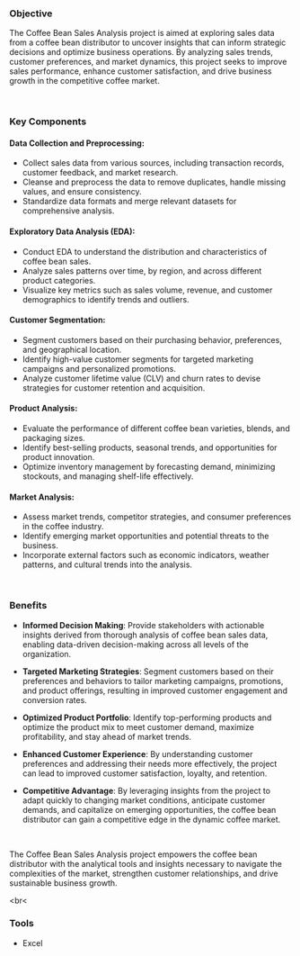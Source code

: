 ### Objective
The Coffee Bean Sales Analysis project is aimed at exploring sales data from a coffee bean distributor to uncover insights that can inform strategic decisions and optimize business operations. By analyzing sales trends, customer preferences, and market dynamics, this project seeks to improve sales performance, enhance customer satisfaction, and drive business growth in the competitive coffee market.

<br>

### Key Components

#### Data Collection and Preprocessing:
- Collect sales data from various sources, including transaction records, customer feedback, and market research.
- Cleanse and preprocess the data to remove duplicates, handle missing values, and ensure consistency.
- Standardize data formats and merge relevant datasets for comprehensive analysis.

#### Exploratory Data Analysis (EDA):
- Conduct EDA to understand the distribution and characteristics of coffee bean sales.
- Analyze sales patterns over time, by region, and across different product categories.
- Visualize key metrics such as sales volume, revenue, and customer demographics to identify trends and outliers.

#### Customer Segmentation:
- Segment customers based on their purchasing behavior, preferences, and geographical location.
- Identify high-value customer segments for targeted marketing campaigns and personalized promotions.
- Analyze customer lifetime value (CLV) and churn rates to devise strategies for customer retention and acquisition.

#### Product Analysis:
- Evaluate the performance of different coffee bean varieties, blends, and packaging sizes.
- Identify best-selling products, seasonal trends, and opportunities for product innovation.
- Optimize inventory management by forecasting demand, minimizing stockouts, and managing shelf-life effectively.

#### Market Analysis:
- Assess market trends, competitor strategies, and consumer preferences in the coffee industry.
- Identify emerging market opportunities and potential threats to the business.
- Incorporate external factors such as economic indicators, weather patterns, and cultural trends into the analysis.

<br>

### Benefits

- <b>Informed Decision Making</b>: Provide stakeholders with actionable insights derived from thorough analysis of coffee bean sales data, enabling data-driven decision-making across all levels of the organization.

- <b>Targeted Marketing Strategies</b>: Segment customers based on their preferences and behaviors to tailor marketing campaigns, promotions, and product offerings, resulting in improved customer engagement and conversion rates.

- <b>Optimized Product Portfolio</b>: Identify top-performing products and optimize the product mix to meet customer demand, maximize profitability, and stay ahead of market trends.

- <b>Enhanced Customer Experience</b>: By understanding customer preferences and addressing their needs more effectively, the project can lead to improved customer satisfaction, loyalty, and retention.

- <b>Competitive Advantage</b>: By leveraging insights from the project to adapt quickly to changing market conditions, anticipate customer demands, and capitalize on emerging opportunities, the coffee bean distributor can gain a competitive edge in the dynamic coffee market.

<br>

The Coffee Bean Sales Analysis project empowers the coffee bean distributor with the analytical tools and insights necessary to navigate the complexities of the market, strengthen customer relationships, and drive sustainable business growth.

<br<

### Tools
- Excel
